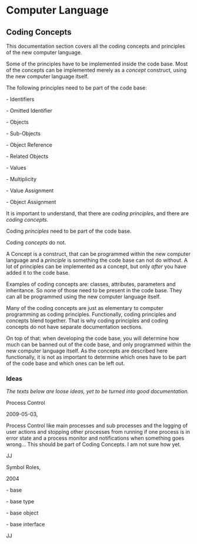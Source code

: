 ﻿Computer Language
=================

## Coding Concepts

This documentation section covers all the coding concepts and principles of the new computer language.

Some of the principles have to be implemented inside the code base. Most of the concepts can be implemented merely as a *concept* construct, using the new computer language itself.

The following principles need to be part of the code base:

\- Identifiers

\- Omitted Identifier

\- Objects

\- Sub-Objects

\- Object Reference

\- Related Objects

\- Values

\- Multiplicity

\- Value Assignment

\- Object Assignment

It is important to understand, that there are *coding principles*, and there are *coding concepts*. 

Coding *principles* need to be part of the code base.

Coding *concepts* do not.

A Concept is a construct, that can be programmed within the new computer language and a *principle* is something the code base can not do without. A lot of principles can be implemented as a concept, but only *after* you have added it to the code base.

Examples of coding concepts are: classes, attributes, parameters and inheritance. So none of those need to be present in the code base. They can all be programmed using the new computer language itself.

Many of the coding concepts are just as elementary to computer programming as coding principles. Functionally, coding principles and concepts blend together. That is why coding principles and coding concepts do not have separate documentation sections.

On top of that: when developing the code base, you will determine how much can be banned out of the code base, and only programmed within the new computer language itself. As the concepts are described here functionally, it is not as important to determine which ones have to be part of the code base and which ones can be left out.

### Ideas

*The texts below are loose ideas, yet to be turned into good documentation.*


Process Control

2009-05-03,

Process Control like main processes and sub processes and the logging of user actions and stopping other processes from running if one process is in error state and a process monitor and notifications when something goes wrong…
This should be part of Coding Concepts. I am not sure how yet.

JJ


Symbol Roles,

2004

\- base

\- base type

\- base object

\- base interface

JJ
